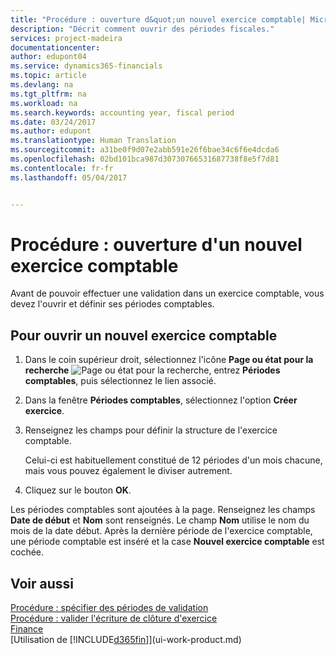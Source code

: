 ```yaml
---
title: "Procédure : ouverture d&quot;un nouvel exercice comptable| Microsoft Docs"
description: "Décrit comment ouvrir des périodes fiscales."
services: project-madeira
documentationcenter: 
author: edupont04
ms.service: dynamics365-financials
ms.topic: article
ms.devlang: na
ms.tgt_pltfrm: na
ms.workload: na
ms.search.keywords: accounting year, fiscal period
ms.date: 03/24/2017
ms.author: edupont
ms.translationtype: Human Translation
ms.sourcegitcommit: a31be0f9d07e2abb591e26f6bae34c6f6e4dcda6
ms.openlocfilehash: 02bd101bca987d30730766531687738f8e5f7d81
ms.contentlocale: fr-fr
ms.lasthandoff: 05/04/2017


---
```

# <a name="how-to-open-a-new-fiscal-year"></a>Procédure : ouverture d'un nouvel exercice comptable
Avant de pouvoir effectuer une validation dans un exercice comptable, vous devez l'ouvrir et définir ses périodes comptables.

## <a name="to-open-a-new-fiscal-year"></a>Pour ouvrir un nouvel exercice comptable
1. Dans le coin supérieur droit, sélectionnez l'icône **Page ou état pour la recherche** ![Page ou état pour la recherche](media/ui-search/search_small.png "Icône Page ou état pour la recherche"), entrez **Périodes comptables**, puis sélectionnez le lien associé.
2. Dans la fenêtre **Périodes comptables**, sélectionnez l'option **Créer exercice**.
3. Renseignez les champs pour définir la structure de l'exercice comptable.

    Celui-ci est habituellement constitué de 12 périodes d'un mois chacune, mais vous pouvez également le diviser autrement.
4. Cliquez sur le bouton **OK**.

Les périodes comptables sont ajoutées à la page. Renseignez les champs **Date de début** et **Nom** sont renseignés. Le champ **Nom** utilise le nom du mois de la date début. Après la dernière période de l'exercice comptable, une période comptable est inséré et la case **Nouvel exercice comptable** est cochée.

## <a name="see-also"></a>Voir aussi
[Procédure : spécifier des périodes de validation](finance-how-specify-posting-periods.md)  
[Procédure : valider l'écriture de clôture d'exercice](year-how-post-year-end-close-entry.md)  
[Finance](finance.md)  
[Utilisation de [!INCLUDE[d365fin](includes/d365fin_md.md)]](ui-work-product.md)

